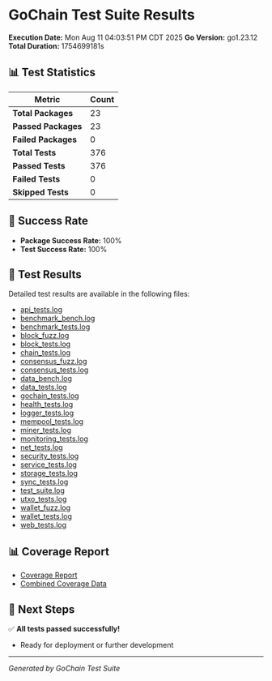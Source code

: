 # GoChain Test Suite Results

**Execution Date:** Mon Aug 11 04:03:51 PM CDT 2025
**Go Version:** go1.23.12
**Total Duration:** 1754699181s

## 📊 Test Statistics

| Metric | Count |
|--------|-------|
| **Total Packages** | 23 |
| **Passed Packages** | 23 |
| **Failed Packages** | 0 |
| **Total Tests** | 376 |
| **Passed Tests** | 376 |
| **Failed Tests** | 0 |
| **Skipped Tests** | 0 |

## 🎯 Success Rate

- **Package Success Rate:** 100%
- **Test Success Rate:** 100%

## 📁 Test Results

Detailed test results are available in the following files:

- [api_tests.log](/home/dubius/gochain/test_results/api_tests.log)
- [benchmark_bench.log](/home/dubius/gochain/test_results/benchmark_bench.log)
- [benchmark_tests.log](/home/dubius/gochain/test_results/benchmark_tests.log)
- [block_fuzz.log](/home/dubius/gochain/test_results/block_fuzz.log)
- [block_tests.log](/home/dubius/gochain/test_results/block_tests.log)
- [chain_tests.log](/home/dubius/gochain/test_results/chain_tests.log)
- [consensus_fuzz.log](/home/dubius/gochain/test_results/consensus_fuzz.log)
- [consensus_tests.log](/home/dubius/gochain/test_results/consensus_tests.log)
- [data_bench.log](/home/dubius/gochain/test_results/data_bench.log)
- [data_tests.log](/home/dubius/gochain/test_results/data_tests.log)
- [gochain_tests.log](/home/dubius/gochain/test_results/gochain_tests.log)
- [health_tests.log](/home/dubius/gochain/test_results/health_tests.log)
- [logger_tests.log](/home/dubius/gochain/test_results/logger_tests.log)
- [mempool_tests.log](/home/dubius/gochain/test_results/mempool_tests.log)
- [miner_tests.log](/home/dubius/gochain/test_results/miner_tests.log)
- [monitoring_tests.log](/home/dubius/gochain/test_results/monitoring_tests.log)
- [net_tests.log](/home/dubius/gochain/test_results/net_tests.log)
- [security_tests.log](/home/dubius/gochain/test_results/security_tests.log)
- [service_tests.log](/home/dubius/gochain/test_results/service_tests.log)
- [storage_tests.log](/home/dubius/gochain/test_results/storage_tests.log)
- [sync_tests.log](/home/dubius/gochain/test_results/sync_tests.log)
- [test_suite.log](/home/dubius/gochain/test_results/test_suite.log)
- [utxo_tests.log](/home/dubius/gochain/test_results/utxo_tests.log)
- [wallet_fuzz.log](/home/dubius/gochain/test_results/wallet_fuzz.log)
- [wallet_tests.log](/home/dubius/gochain/test_results/wallet_tests.log)
- [web_tests.log](/home/dubius/gochain/test_results/web_tests.log)

## 📊 Coverage Report

- [Coverage Report](/home/dubius/gochain/coverage/coverage_report.html)
- [Combined Coverage Data](/home/dubius/gochain/coverage/combined_coverage.out)

## 🚀 Next Steps

✅ **All tests passed successfully!**
   - Ready for deployment or further development

---
*Generated by GoChain Test Suite*
